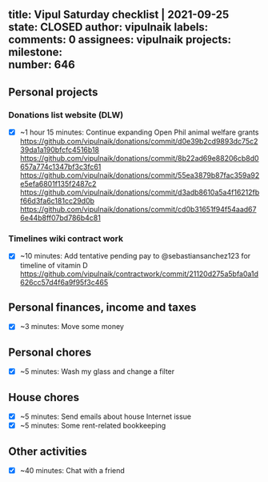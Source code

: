 title:	Vipul Saturday checklist | 2021-09-25
state:	CLOSED
author:	vipulnaik
labels:	
comments:	0
assignees:	vipulnaik
projects:	
milestone:	
number:	646
--
## Personal projects

### Donations list website (DLW)

- [x] ~1 hour 15 minutes: Continue expanding Open Phil animal welfare grants https://github.com/vipulnaik/donations/commit/d0e39b2cd9893dc75c239da1a190bfcfc4516b18 https://github.com/vipulnaik/donations/commit/8b22ad69e88206cb8d0657a774c1347bf3c3fc61 https://github.com/vipulnaik/donations/commit/55ea3879b87fac359a92e5efa6801f135f2487c2 https://github.com/vipulnaik/donations/commit/d3adb8610a5a4f16212fbf66d3fa6c181cc29d0b https://github.com/vipulnaik/donations/commit/cd0b31651f94f54aad676e44b8ff07bd786b4c81

### Timelines wiki contract work

- [x] ~10 minutes: Add tentative pending pay to @sebastiansanchez123 for timeline of vitamin D https://github.com/vipulnaik/contractwork/commit/21120d275a5bfa0a1d626cc57d4f6a9f95f3c465
## Personal finances, income and taxes

- [x] ~3 minutes: Move some money

## Personal chores

- [x] ~5 minutes: Wash my glass and change a filter

## House chores

- [x] ~5 minutes: Send emails about house Internet issue
- [x] ~5 minutes: Some rent-related bookkeeping
 
## Other activities

- [x] ~40 minutes: Chat with a friend
